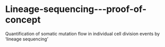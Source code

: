 # Lineage-sequencing---proof-of-concept
Quantification of somatic mutation flow in individual cell division events  by ‘lineage sequencing’
